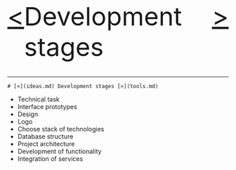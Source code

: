 <div style="display:flex; justify-content:space-between; font-size:6vw; margin-bottom:-4vw;">
    <p><a href="ideas.md"><</a></p>
    <p>Development stages</p>
    <p><a href="tools.md">></a></p>
</div>

---

```
# [<](ideas.md) Development stages [>](tools.md)
```
- Technical task
- Interface prototypes
- Design
- Logo
- Choose stack of technologies
- Database structure
- Project architecture
- Development of functionality
- Integration of services